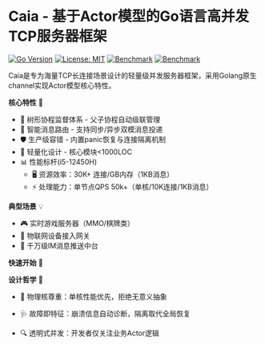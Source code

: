 # Caia - 基于Actor模型的Go语言高并发TCP服务器框架

[![Go Version](https://img.shields.io/badge/go-1.26+-blue.svg)](https://golang.org/)
[![License: MIT](https://img.shields.io/badge/License-MIT-yellow.svg)](https://opensource.org/licenses/MIT)
[![Benchmark](https://img.shields.io/badge/Benchmark-30k%20conn%2FGB-important?style=flat&logo=speedtest)]()
[![Benchmark](https://img.shields.io/badge/Benchmark-50k%20QPS-important?style=flat&logo=speedtest)]()

Caia是专为海量TCP长连接场景设计的轻量级并发服务器框架，采用Golang原生channel实现Actor模型核心特性。

**核心特性** 🚀
- 🌳 树形协程监督体系 - 父子协程自动级联管理
- 📨 智能消息路由 - 支持同步/异步双模消息投递
- 🛡️ 生产级容错 - 内置panic恢复与连接隔离机制
- 🔧 轻量化设计 - 核心模块<1000LOC 
- 📊 性能标杆(i5-12450H)
  - 🖥️ 资源效率：30K+ 连接/GB内存（1KB消息）
  - ⚡ 处理能力：单节点QPS 50k+（单核/10K连接/1KB消息）

**典型场景** 💡
- 🎮 实时游戏服务器（MMO/棋牌类）
- 📡 物联网设备接入网关
- 💬 千万级IM消息推送中台

**快速开始** 🎯

**设计哲学** 🧠

<!-- ```mermaid

``` -->
- 🔋 物理核尊重：单核性能优先，拒绝无意义抽象

- 🩺 故障即特征：崩溃信息自动诊断，隔离取代全局恢复

- 🔍 透明式并发：开发者仅关注业务Actor逻辑